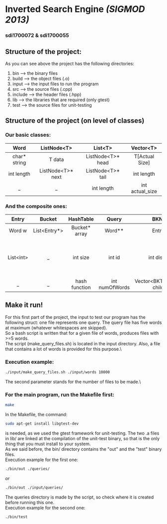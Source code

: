 # **Inverted Search Engine** *(SIGMOD 2013)*
### **sdi1700072** & **sdi1700055**

## Structure of the project:
As you can see above the project has the following directories:
 1) bin        -->   the binary files
 2) build      -->   the object files (.o)
 3) input      -->   the input files to run the program
 4) src        -->   the source files (.cpp)
 5) include    -->   the header files (.hpp)
 6) lib        -->   the libraries that are required (only gtest)
 7) test       -->   the source files for unit-testing

## Structure of the project (on level of classes)

### Our basic classes:
Word | ListNode\<T\> | List\<T\> | Vector\<T\>
| :---: | :---: | :---: | :---:
char\* string | T data | ListNode\<T\>\* head | T[Actual Size]
int length | ListNode\<T\>* next | ListNode\<T\>\* tail | int length
_  | _ | int length | int actual_size |

### And the composite ones:
Entry | Bucket | HashTable | Query | BKNode | BKTree | EntryList | Index
| :---: | :---: | :---: | :---: | :---: | :---: | :---: | :---:
Word w | List\<Entry\*\> | Bucket\* array | Word\*\* | Entry\* e | metric | List\<Entry\> list | MatchType
List\<int\> | _ | int size | int id | int distance | BKNode\* root | HashTable t | BKTree\*\* trees (multiple trees for manhattan distance)
_ | _ | hash function | int numOfWords | Vector\<BKTreeNode\*\> children | int size | _ | HashTable \*


## Make it run!
For this first part of the project, the input to test our program has the following struct: one file represents one query. The query file
has five words at maximum (whatever whitespaces are skipped).\
So a bash script is written that for a given file of words, produces files with >=5 words.\
The script (make_query_files.sh) is located in the input directory. Also, a file that contains a lot of words is provided for this purpose.\
### Execution example:
```bash
./input/make_query_files.sh ./input/words 10000
```
The second parameter stands for the number of files to be made.\

### For the main program, run the Makefile first:
```bash
make
```
In the Makefile, the command:
```bash
sudo apt-get install libgtest-dev
```
is needed, as we used the gtest framework for unit-testing. The two .a files in lib/ are linked at the compilation of the unit-test binary, so that is the only thing that you must install to your system.\
As we said before, the bin/ directory contains the "out" and the "test" binary files.\
Execution example for the first one:
```bash
./bin/out ./queries/
```
*or*
```bash
./bin/out ./input/queries/
```
The queries directory is made by the script, so check where it is created before running this one.\
Execution example for the second one:
```bash
./bin/test
```

